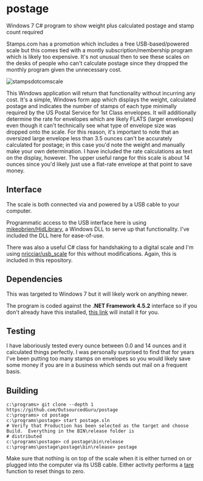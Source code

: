# postage
Windows 7 C# program to show weight plus calculated postage and stamp count required

Stamps.com has a promotion which includes a free USB-based/powered scale but this comes tied with a montly subscription/membership program which is likely too expensive.  It's not unusual then to see these scales on the desks of people who can't calculate postage since they dropped the monthly program given the unnecessary cost.

![stampsdotcomscale](https://user-images.githubusercontent.com/15971213/26984664-1d33b5c4-4cf5-11e7-80e9-5d92fb96e09c.jpg)

This Windows application will return that functionality without incurring any cost.  It's a simple, Windows form app which displays the weight, calculated postage and indicates the number of stamps of each type minimally required by the US Postal Service for 1st Class envelopes.  It will additionally determine the rate for envelopes which are likely FLATS (larger envelopes) even though it can't technically see what type of envelope size was dropped onto the scale.  For this reason, it's important to note that an oversized large envelope less than 3.5 ounces can't be accurately calculated for postage; in this case you'd note the weight and manually make your own determination.  I have included the rate calculations as text on the display, however.  The upper useful range for this scale is about 14 ounces since you'd likely just use a flat-rate envelope at that point to save money.

## Interface
The scale is both connected via and powered by a USB cable to your computer.

Programmatic access to the USB interface here is using [mikeobrien/HidLibrary](https://github.com/mikeobrien/HidLibrary), a Windows DLL to serve up that functionality.  I've included the DLL here for ease-of-use.

There was also a useful C# class for handshaking to a digital scale and I'm using [nricciar/usb_scale](https://github.com/nricciar/usb_scale) for this without modifications.  Again, this is included in this repository.

## Dependencies
This was targeted to Windows 7 but it will likely work on anything newer.

The program is coded against the **.NET Framework 4.5.2** interface so if you don't already have this installed, [this link](https://www.microsoft.com/en-us/download/details.aspx?id=42643) will install it for you.

## Testing
I have laboriously tested every ounce between 0.0 and 14 ounces and it calculated things perfectly.  I was personally surprised to find that for years I've been putting too many stamps on envelopes so you would likely save some money if you are in a business which sends out mail on a frequent basis.

## Building
```
c:\programs> git clone --depth 1 https://github.com/OutsourcedGuru/postage
c:\programs> cd postage
c:\programs\postage> start postage.sln
# Verify that Production has been selected as the target and choose Build.  Everything in the BIN\release folder is
# distributed
c:\programs\postage> cd postage\bin\release
c:\programs\postage\postage\bin\release> postage
```

Make sure that nothing is on top of the scale when it is either turned on or plugged into the computer via its USB cable.  Either activity performs a [tare](https://en.wikipedia.org/wiki/Tare_weight) function to reset things to zero.
